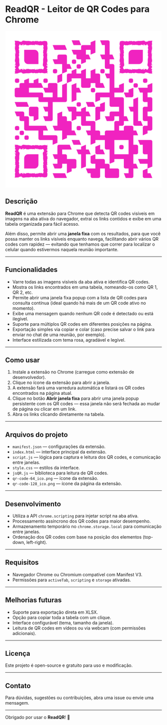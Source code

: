 # ReadQR - Leitor de QR Codes para Chrome

![Ícone](qr-code.png)

## Descrição

**ReadQR** é uma extensão para Chrome que detecta QR codes visíveis em imagens na aba ativa do navegador, extrai os links contidos e exibe em uma tabela organizada para fácil acesso.

Além disso, permite abrir uma **janela fixa** com os resultados, para que você possa manter os links visíveis enquanto navega, facilitando abrir vários QR codes com rapidez — evitando que tenhamos que correr para localizar o celular quando estivermos naquela reunião importante.

---

## Funcionalidades

- Varre todas as imagens visíveis da aba ativa e identifica QR codes.
- Mostra os links encontrados em uma tabela, nomeando-os como QR 1, QR 2, etc.
- Permite abrir uma janela fixa popup com a lista de QR codes para consulta contínua (ideal quando há mais de um QR code ativo no momento).
- Exibe uma mensagem quando nenhum QR code é detectado ou está ilegível.
- Suporte para múltiplos QR codes em diferentes posições na página.
- Exportação simples via copiar e colar (caso precise salvar o link para enviar no chat de uma reunião, por exemplo).
- Interface estilizada com tema rosa, agradável e legível.

---

## Como usar

1. Instale a extensão no Chrome (carregue como extensão de desenvolvedor).
2. Clique no ícone da extensão para abrir a janela.
3. A extensão fará uma varredura automática e listará os QR codes encontrados na página atual.
4. Clique no botão **Abrir janela fixa** para abrir uma janela popup persistente com os QR codes — essa janela não será fechada ao mudar de página ou clicar em um link.
5. Abra os links clicando diretamente na tabela.

---

## Arquivos do projeto

- `manifest.json` — configurações da extensão.
- `index.html` — interface principal da extensão.
- `script.js` — lógica para captura e leitura dos QR codes, e comunicação entre janelas.
- `style.css` — estilos da interface.
- `jsQR.js` — biblioteca para leitura de QR codes.
- `qr-code-64_ico.png` — ícone da extensão.
- `qr-code-128_ico.png` — ícone da página da extensão.

---

## Desenvolvimento

- Utiliza a API `chrome.scripting` para injetar script na aba ativa.
- Processamento assíncrono dos QR codes para maior desempenho.
- Armazenamento temporário no `chrome.storage.local` para comunicação entre janelas.
- Ordenação dos QR codes com base na posição dos elementos (top-down, left-right).

---

## Requisitos

- Navegador Chrome ou Chromium compatível com Manifest V3.
- Permissões para `activeTab`, `scripting` e `storage` ativadas.

---

## Melhorias futuras

- Suporte para exportação direta em XLSX.
- Opção para copiar toda a tabela com um clique.
- Interface configurável (tema, tamanho da janela).
- Leitura de QR codes em vídeos ou via webcam (com permissões adicionais).

---

## Licença

Este projeto é open-source e gratuito para uso e modificação.

---

## Contato

Para dúvidas, sugestões ou contribuições, abra uma issue ou envie uma mensagem.

---

Obrigado por usar o **ReadQR**! 🚀
